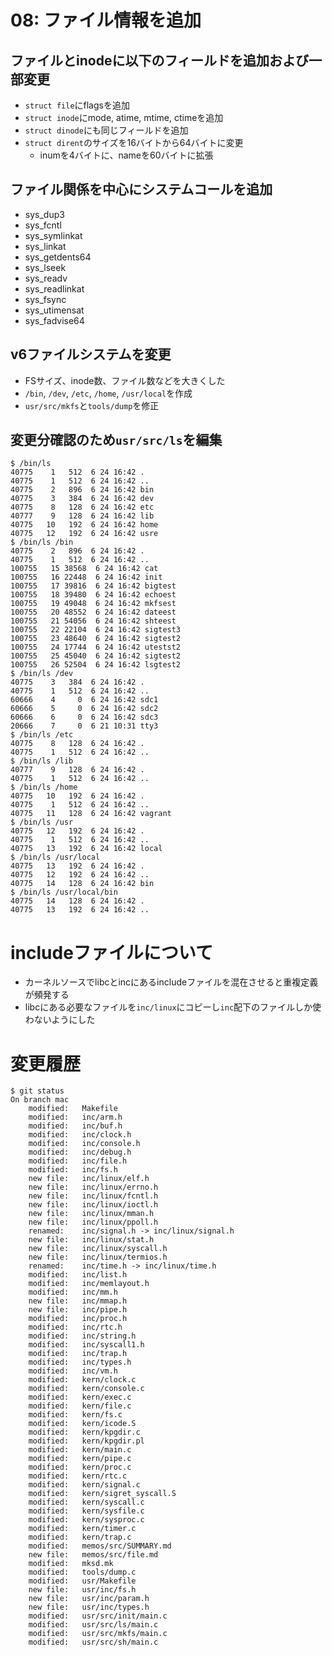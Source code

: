 # 08: ファイル情報を追加

## ファイルとinodeに以下のフィールドを追加および一部変更

- `struct file`にflagsを追加
- `struct inode`にmode, atime, mtime, ctimeを追加
- `struct dinode`にも同じフィールドを追加
- `struct dirent`のサイズを16バイトから64バイトに変更
    - inumを4バイトに、nameを60バイトに拡張

## ファイル関係を中心にシステムコールを追加

- sys_dup3
- sys_fcntl
- sys_symlinkat
- sys_linkat
- sys_getdents64
- sys_lseek
- sys_readv
- sys_readlinkat
- sys_fsync
- sys_utimensat
- sys_fadvise64

## v6ファイルシステムを変更

- FSサイズ、inode数、ファイル数などを大きくした
- `/bin`, `/dev`, `/etc`, `/home`, `/usr/local`を作成
- `usr/src/mkfs`と`tools/dump`を修正

## 変更分確認のため`usr/src/ls`を編集

```
$ /bin/ls
40775    1   512  6 24 16:42 .
40775    1   512  6 24 16:42 ..
40775    2   896  6 24 16:42 bin
40775    3   384  6 24 16:42 dev
40775    8   128  6 24 16:42 etc
40777    9   128  6 24 16:42 lib
40775   10   192  6 24 16:42 home
40775   12   192  6 24 16:42 usre
$ /bin/ls /bin
40775    2   896  6 24 16:42 .
40775    1   512  6 24 16:42 ..
100755   15 38568  6 24 16:42 cat
100755   16 22448  6 24 16:42 init
100755   17 39816  6 24 16:42 bigtest
100755   18 39480  6 24 16:42 echoest
100755   19 49048  6 24 16:42 mkfsest
100755   20 48552  6 24 16:42 dateest
100755   21 54056  6 24 16:42 shteest
100755   22 22104  6 24 16:42 sigtest3
100755   23 48640  6 24 16:42 sigtest2
100755   24 17744  6 24 16:42 utestst2
100755   25 45040  6 24 16:42 sigtest2
100755   26 52504  6 24 16:42 lsgtest2
$ /bin/ls /dev
40775    3   384  6 24 16:42 .
40775    1   512  6 24 16:42 ..
60666    4     0  6 24 16:42 sdc1
60666    5     0  6 24 16:42 sdc2
60666    6     0  6 24 16:42 sdc3
20666    7     0  6 21 10:31 tty3
$ /bin/ls /etc
40775    8   128  6 24 16:42 .
40775    1   512  6 24 16:42 ..
$ /bin/ls /lib
40777    9   128  6 24 16:42 .
40775    1   512  6 24 16:42 ..
$ /bin/ls /home
40775   10   192  6 24 16:42 .
40775    1   512  6 24 16:42 ..
40775   11   128  6 24 16:42 vagrant
$ /bin/ls /usr
40775   12   192  6 24 16:42 .
40775    1   512  6 24 16:42 ..
40775   13   192  6 24 16:42 local
$ /bin/ls /usr/local
40775   13   192  6 24 16:42 .
40775   12   192  6 24 16:42 ..
40775   14   128  6 24 16:42 bin
$ /bin/ls /usr/local/bin
40775   14   128  6 24 16:42 .
40775   13   192  6 24 16:42 ..
```

# includeファイルについて

- カーネルソースでlibcとincにあるincludeファイルを混在させると重複定義が頻発する
- libcにある必要なファイルを`inc/linux`にコピーし`inc`配下のファイルしか使わないようにした

# 変更履歴

```
$ git status
On branch mac
	modified:   Makefile
	modified:   inc/arm.h
	modified:   inc/buf.h
	modified:   inc/clock.h
	modified:   inc/console.h
	modified:   inc/debug.h
	modified:   inc/file.h
	modified:   inc/fs.h
	new file:   inc/linux/elf.h
	new file:   inc/linux/errno.h
	new file:   inc/linux/fcntl.h
	new file:   inc/linux/ioctl.h
	new file:   inc/linux/mman.h
	new file:   inc/linux/ppoll.h
	renamed:    inc/signal.h -> inc/linux/signal.h
	new file:   inc/linux/stat.h
	new file:   inc/linux/syscall.h
	new file:   inc/linux/termios.h
	renamed:    inc/time.h -> inc/linux/time.h
	modified:   inc/list.h
	modified:   inc/memlayout.h
	modified:   inc/mm.h
	new file:   inc/mmap.h
	new file:   inc/pipe.h
	modified:   inc/proc.h
	modified:   inc/rtc.h
	modified:   inc/string.h
	modified:   inc/syscall1.h
	modified:   inc/trap.h
	modified:   inc/types.h
	modified:   inc/vm.h
	modified:   kern/clock.c
	modified:   kern/console.c
	modified:   kern/exec.c
	modified:   kern/file.c
	modified:   kern/fs.c
	modified:   kern/icode.S
	modified:   kern/kpgdir.c
	modified:   kern/kpgdir.pl
	modified:   kern/main.c
	modified:   kern/pipe.c
	modified:   kern/proc.c
	modified:   kern/rtc.c
	modified:   kern/signal.c
	modified:   kern/sigret_syscall.S
	modified:   kern/syscall.c
	modified:   kern/sysfile.c
	modified:   kern/sysproc.c
	modified:   kern/timer.c
	modified:   kern/trap.c
	modified:   memos/src/SUMMARY.md
	new file:   memos/src/file.md
	modified:   mksd.mk
	modified:   tools/dump.c
	modified:   usr/Makefile
	new file:   usr/inc/fs.h
	new file:   usr/inc/param.h
	new file:   usr/inc/types.h
	modified:   usr/src/init/main.c
	modified:   usr/src/ls/main.c
	modified:   usr/src/mkfs/main.c
	modified:   usr/src/sh/main.c
```
